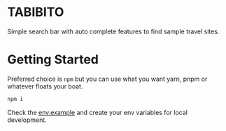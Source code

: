 # TABIBITO

Simple search bar with auto complete features to find sample travel sites.

# Getting Started

Preferred choice is `npm` but you can use what you want yarn, pnpm or whatever floats your boat.

```bash
npm i
```

Check the [env.example](.env.example) and create your env variables for local development.
